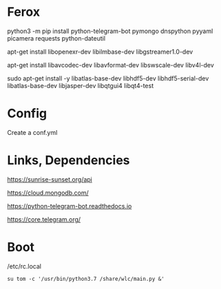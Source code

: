 # Ferox

python3 -m pip install python-telegram-bot pymongo dnspython pyyaml picamera requests python-dateutil

apt-get install  libopenexr-dev libilmbase-dev  libgstreamer1.0-dev

apt-get install libavcodec-dev libavformat-dev libswscale-dev libv4l-dev

sudo apt-get install -y libatlas-base-dev libhdf5-dev libhdf5-serial-dev libatlas-base-dev libjasper-dev  libqtgui4  libqt4-test

# Config

Create a conf.yml 


# Links, Dependencies

https://sunrise-sunset.org/api

https://cloud.mongodb.com/

https://python-telegram-bot.readthedocs.io

https://core.telegram.org/

# Boot

/etc/rc.local
```
su tom -c '/usr/bin/python3.7 /share/wlc/main.py &'
```
